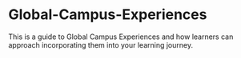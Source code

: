 # Global-Campus-Experiences
This is a guide to Global Campus Experiences and how learners can approach incorporating them into your learning journey.
